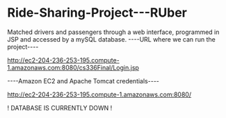 # Ride-Sharing-Project---RUber
Matched drivers and passengers through a web interface, programmed in JSP and accessed by a mySQL database. 
----URL where we can run the project----

http://ec2-204-236-253-195.compute-1.amazonaws.com:8080/cs336Final/Login.jsp


----Amazon EC2 and Apache Tomcat credentials----

http://ec2-204-236-253-195.compute-1.amazonaws.com:8080/

! DATABASE IS CURRENTLY DOWN !
